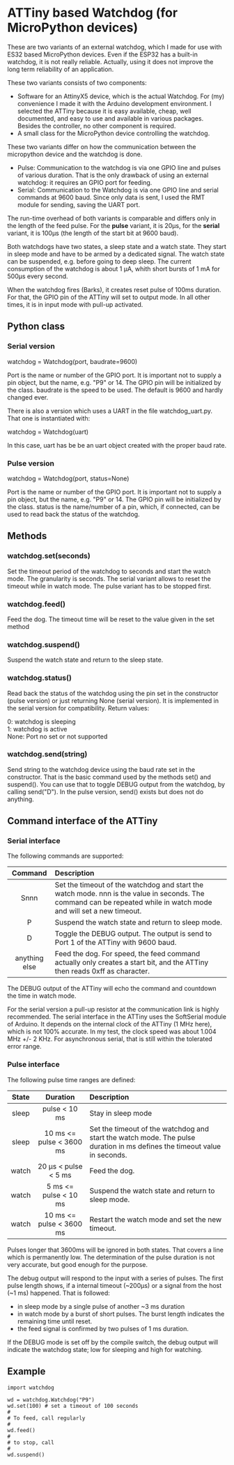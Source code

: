 # ATTiny based Watchdog (for MicroPython devices)

These are two variants of an external watchdog, which I made for use with ES32 based MicroPython
devices. Even if the ESP32 has a built-in watchdog, it is not really reliable. Actually, using
it does not improve the long term reliability of an application.

These two variants consists of two components:

- Software for an AttinyX5 device, which is the actual Watchdog. For (my) convenience
I made it with the Arduino development environment. I selected the ATTiny because it is easy 
available, cheap, well documented, and easy to use and available in various packages. 
Besides the controller, no other component is required.
- A small class for the MicroPython device controlling the watchdog.

These two variants differ on how the communication between the micropython device and
the watchdog is done.

- Pulse: Communication to the watchdog is via one GPIO line and pulses of various duration. 
That is the only drawback of using an external watchdog: it requires an GPIO port for feeding.
- Serial: Communication to the Watchdog is via one GPIO line and serial commands at 9600 baud.
Since only data is sent, I used the RMT module for sending, saving the UART port.

The run-time overhead of both variants is comparable and differs only in the length of the 
feed pulse. For the **pulse** variant, it is 20µs, for the **serial** variant, it is 100µs (the length
of the start bit at 9600 baud).

Both watchdogs have two states, a sleep state and a watch state. They start in sleep mode and have 
to be armed by a dedicated signal. The watch state can be suspended, e.g. before going to deep sleep.
The current consumption of the watchdog is about 1 µA, whith short bursts of 1 mA for 500µs every second.

When the watchdog fires (Barks), it creates reset pulse of 100ms duration. For that, the GPIO pin of the 
ATTiny will set to output mode. In all other times, it is in input mode with pull-up activated.

## Python class

### Serial version
watchdog = Watchdog(port, baudrate=9600)

Port is the name or number of the GPIO port. It is important not to supply a pin
object, but the name, e.g. "P9" or 14. The GPIO pin will be initialized by the class. baudrate is the
speed to be used. The default is 9600 and hardly changed ever.

There is also a version which uses a UART in the file watchdog_uart.py. That one is instantiated with:

watchdog = Watchdog(uart)

In this case, uart has be be an uart object created with the proper baud rate.

### Pulse version
watchdog = Watchdog(port, status=None)

Port is the name or number of the GPIO port. It is important not to supply a pin
object, but the name, e.g. "P9" or 14. The GPIO pin will be initialized by the class. status is the
name/number of a pin, which, if connected, can be used to read back the status of the watchdog.

## Methods

### watchdog.set(seconds)

Set the timeout period of the watchdog to seconds and start the watch mode. The granularity is seconds.
The serial variant allows to reset the timeout while in watch mode. 
The pulse variant has to be stopped first.

### watchdog.feed()

Feed the dog. The timeout time will be reset to the value given in the set method

### watchdog.suspend()

Suspend the watch state and return to the sleep state.

### watchdog.status()

Read back the status of the watchdog using the pin set in the constructor (pulse version) or 
just returning None (serial version). It is implemented in the serial version for compatibility.
Return values:  

0: watchdog is sleeping  
1: watchdog is active  
None: Port no set or not supported

### watchdog.send(string)

Send string to the watchdog device using the baud rate set in the constructor. 
That is the basic command used by the methods set() and suspend(). 
You can use that to toggle DEBUG output from the watchdog, by calling send("D").
In the pulse version, send() exists but does not do anything.

## Command interface of the ATTiny

### Serial interface

The following commands are supported: 

| Command | Description |
|:-:|:--|
|Snnn|Set the timeout of the watchdog and start the watch mode. nnn is the value in seconds. The command can be repeated while in watch mode and will set a new timeout.|
|P|Suspend the watch state and return to sleep mode.|
|D|Toggle the DEBUG output. The output is send to Port 1 of the ATTiny with 9600 baud.|
|anything else|Feed the dog. For speed, the feed command actually only creates a start bit, and the ATTiny then reads 0xff as character.|

The DEBUG output of the ATTiny will echo the command and countdown the time in watch mode.

For the serial version a pull-up resistor at the communication link is highly recommended. The serial 
interface in the ATTiny uses the SoftSerial module of Arduino. It depends on the internal clock of 
the ATTiny (1 MHz here), which is not 100% accurate. In my test, the clock speed was 
about 1.004 MHz +/- 2 KHz. For asynchronous serial, that is still within the tolerated error range.

### Pulse interface

The following pulse time ranges are defined: 

|State| Duration| Description |
|:-:|:-:|:--|
|sleep|pulse < 10 ms|Stay in sleep mode|
|sleep|10 ms <= pulse < 3600 ms|Set the timeout of the watchdog and start the watch mode. The pulse duration in ms defines the timeout value in seconds.|
|watch|20 µs < pulse < 5 ms|Feed the dog.| 
|watch|5 ms <= pulse < 10 ms|Suspend the watch state and return to sleep mode.|
|watch|10 ms <= pulse < 3600 ms|Restart the watch mode and set the new timeout.|

Pulses longer that 3600ms will be ignored in both states. That covers a line which is permanently low. The determination of the pulse duration is not very accurate, but good enough for the purpose.

The debug output will respond to the input with a series of pulses. The first pulse length shows, if a internal timeout (~200µs) or a signal from the host (~1 ms) happened. That is followed:  
- in sleep mode by a single pulse of another ~3 ms duration
- in watch mode by a burst of short pulses. The burst length indicates the remaining time until reset. 
- the feed signal is confirmed by two pulses of 1 ms duration.

If the DEBUG mode is set off by the compile switch, the debug output will 
indicate the watchdog state; low for sleeping and high for watching.

## Example

```
import watchdog

wd = watchdog.Watchdog("P9")
wd.set(100) # set a timeout of 100 seconds
#
# To feed, call regularly
#
wd.feed()
#
# to stop, call
#
wd.suspend()
```